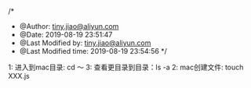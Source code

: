 /*
 * @Author: tiny.jiao@aliyun.com 
 * @Date: 2019-08-19 23:51:47 
 * @Last Modified by: tiny.jiao@aliyun.com
 * @Last Modified time: 2019-08-19 23:54:56
 */

1: 进入到mac目录: cd ～
3: 查看更目录到目录：ls -a
2: mac创建文件: touch XXX.js